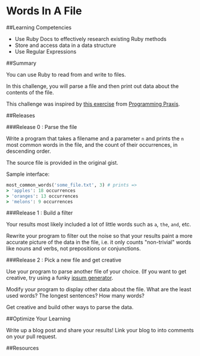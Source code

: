 # Words In A File

##Learning Competencies

* Use Ruby Docs to effectively research existing Ruby methods
* Store and access data in a data structure
* Use Regular Expressions

##Summary

You can use Ruby to read from and write to files.

In this challenge, you will parse a file and then print out data about the contents of the file.

This challenge was inspired by [this exercise](http://programmingpraxis.com/2009/03/10/word-frequencies/) from [Programming Praxis](http://programmingpraxis.com/).

##Releases

###Release 0 : Parse the file

Write a program that takes a filename and a parameter `n` and prints the `n` most common words in the file, and the count of their occurrences, in descending order.

The source file is provided in the original gist.

Sample interface:

```ruby
most_common_words('some_file.txt', 3) # prints =>
> 'apples': 18 occurrences
> 'oranges': 13 occurrences
> 'melons': 9 occurrences
```

###Release 1 : Build a filter

Your results most likely included a lot of little words such as `a`, `the`, `and`, etc.

Rewrite your program to filter out the noise so that your results paint a more accurate picture of the data in the file, i.e. it only counts "non-trivial" words like nouns and verbs, not prepositions or conjunctions.

###Release 2 : Pick a new file and get creative

Use your program to parse another file of your choice. (If you want to get creative, try using a funky [ipsum generator](http://wpmu.org/12-lorem-ipsum-generators-that-make-dummy-text-more-fun/).

Modify your program to display other data about the file. What are the least used words? The longest sentences? How many words?

Get creative and build other ways to parse the data. 

##Optimize Your Learning

Write up a blog post and share your results! Link your blog to into comments on your pull request. 

##Resources